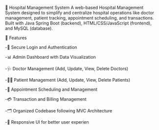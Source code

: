 🏥 Hospital Management System
A web-based Hospital Management System designed to simplify and centralize hospital operations like doctor management, patient tracking, appointment scheduling, and transactions.
Built with Java Spring Boot (backend), HTML/CSS/JavaScript (frontend), and MySQL (database).


🚀 Features


-🔐 Secure Login and Authentication


-📊 Admin Dashboard with Data Visualization


-🩺 Doctor Management (Add, Update, View, Delete Doctors)


-👨‍⚕️ Patient Management (Add, Update, View, Delete Patients)


-📅 Appointment Scheduling and Management


-💳 Transaction and Billing Management


-🗂️ Organized Codebase following MVC Architecture


-📱 Responsive UI for better user experien





